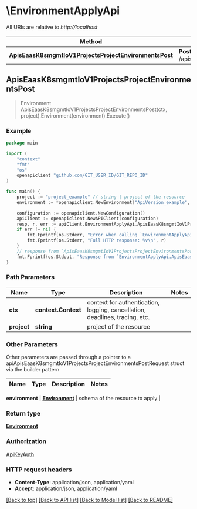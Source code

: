 # \EnvironmentApplyApi

All URIs are relative to *http://localhost*

Method | HTTP request | Description
------------- | ------------- | -------------
[**ApisEaasK8smgmtIoV1ProjectsProjectEnvironmentsPost**](EnvironmentApplyApi.md#ApisEaasK8smgmtIoV1ProjectsProjectEnvironmentsPost) | **Post** /apis/eaas.k8smgmt.io/v1/projects/{project}/environments | 



## ApisEaasK8smgmtIoV1ProjectsProjectEnvironmentsPost

> Environment ApisEaasK8smgmtIoV1ProjectsProjectEnvironmentsPost(ctx, project).Environment(environment).Execute()





### Example

```go
package main

import (
    "context"
    "fmt"
    "os"
    openapiclient "github.com/GIT_USER_ID/GIT_REPO_ID"
)

func main() {
    project := "project_example" // string | project of the resource
    environment := *openapiclient.NewEnvironment("ApiVersion_example", "Kind_example", *openapiclient.NewMetadata("Name_example", "Project_example"), *openapiclient.NewEnvironmentSpec(*openapiclient.NewResourceNameAndVersionRef("Name_example", "Version_example"))) // Environment | schema of the resource to apply

    configuration := openapiclient.NewConfiguration()
    apiClient := openapiclient.NewAPIClient(configuration)
    resp, r, err := apiClient.EnvironmentApplyApi.ApisEaasK8smgmtIoV1ProjectsProjectEnvironmentsPost(context.Background(), project).Environment(environment).Execute()
    if err != nil {
        fmt.Fprintf(os.Stderr, "Error when calling `EnvironmentApplyApi.ApisEaasK8smgmtIoV1ProjectsProjectEnvironmentsPost``: %v\n", err)
        fmt.Fprintf(os.Stderr, "Full HTTP response: %v\n", r)
    }
    // response from `ApisEaasK8smgmtIoV1ProjectsProjectEnvironmentsPost`: Environment
    fmt.Fprintf(os.Stdout, "Response from `EnvironmentApplyApi.ApisEaasK8smgmtIoV1ProjectsProjectEnvironmentsPost`: %v\n", resp)
}
```

### Path Parameters


Name | Type | Description  | Notes
------------- | ------------- | ------------- | -------------
**ctx** | **context.Context** | context for authentication, logging, cancellation, deadlines, tracing, etc.
**project** | **string** | project of the resource | 

### Other Parameters

Other parameters are passed through a pointer to a apiApisEaasK8smgmtIoV1ProjectsProjectEnvironmentsPostRequest struct via the builder pattern


Name | Type | Description  | Notes
------------- | ------------- | ------------- | -------------

 **environment** | [**Environment**](Environment.md) | schema of the resource to apply | 

### Return type

[**Environment**](Environment.md)

### Authorization

[ApiKeyAuth](../README.md#ApiKeyAuth)

### HTTP request headers

- **Content-Type**: application/json, application/yaml
- **Accept**: application/json, application/yaml

[[Back to top]](#) [[Back to API list]](../README.md#documentation-for-api-endpoints)
[[Back to Model list]](../README.md#documentation-for-models)
[[Back to README]](../README.md)

